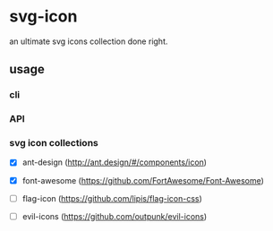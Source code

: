 # svg-icon

an ultimate svg icons collection done right.

## usage

### cli

### API

### svg icon collections

- [x] ant-design (http://ant.design/#/components/icon)
- [x] font-awesome (https://github.com/FortAwesome/Font-Awesome)
- [ ] flag-icon (https://github.com/lipis/flag-icon-css)
- [ ] evil-icons (https://github.com/outpunk/evil-icons)

